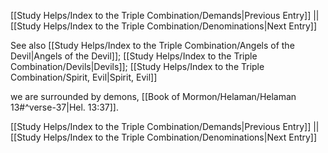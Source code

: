 [[Study Helps/Index to the Triple Combination/Demands|Previous Entry]]  ||  [[Study Helps/Index to the Triple Combination/Denominations|Next Entry]]

 See also [[Study Helps/Index to the Triple Combination/Angels of the Devil|Angels of the Devil]]; [[Study Helps/Index to the Triple Combination/Devils|Devils]]; [[Study Helps/Index to the Triple Combination/Spirit, Evil|Spirit, Evil]]

 we are surrounded by demons, [[Book of Mormon/Helaman/Helaman 13#^verse-37|Hel. 13:37]].

[[Study Helps/Index to the Triple Combination/Demands|Previous Entry]]  ||  [[Study Helps/Index to the Triple Combination/Denominations|Next Entry]]